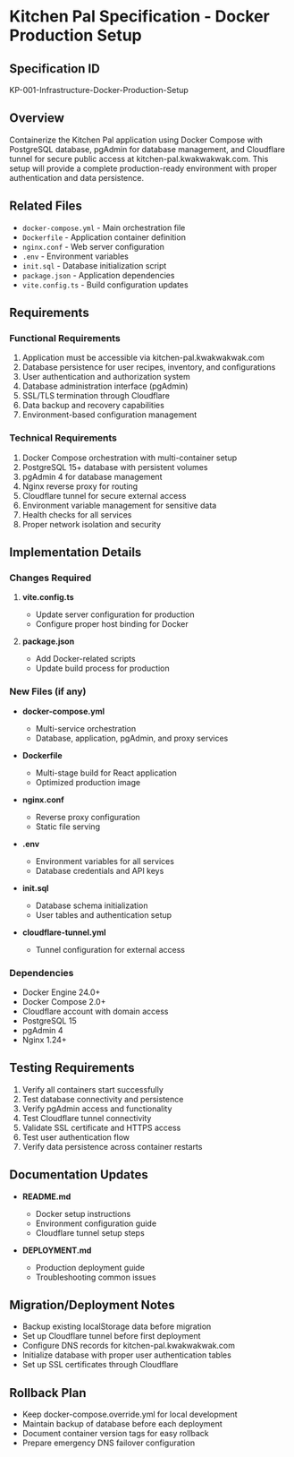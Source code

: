 # Kitchen Pal Specification - Docker Production Setup

## Specification ID
KP-001-Infrastructure-Docker-Production-Setup

## Overview
Containerize the Kitchen Pal application using Docker Compose with PostgreSQL database, pgAdmin for database management, and Cloudflare tunnel for secure public access at kitchen-pal.kwakwakwak.com. This setup will provide a complete production-ready environment with proper authentication and data persistence.

## Related Files
- `docker-compose.yml` - Main orchestration file
- `Dockerfile` - Application container definition
- `nginx.conf` - Web server configuration
- `.env` - Environment variables
- `init.sql` - Database initialization script
- `package.json` - Application dependencies
- `vite.config.ts` - Build configuration updates

## Requirements

### Functional Requirements
1. Application must be accessible via kitchen-pal.kwakwakwak.com
2. Database persistence for user recipes, inventory, and configurations
3. User authentication and authorization system
4. Database administration interface (pgAdmin)
5. SSL/TLS termination through Cloudflare
6. Data backup and recovery capabilities
7. Environment-based configuration management

### Technical Requirements
1. Docker Compose orchestration with multi-container setup
2. PostgreSQL 15+ database with persistent volumes
3. pgAdmin 4 for database management
4. Nginx reverse proxy for routing
5. Cloudflare tunnel for secure external access
6. Environment variable management for sensitive data
7. Health checks for all services
8. Proper network isolation and security

## Implementation Details

### Changes Required
1. **vite.config.ts**
   - Update server configuration for production
   - Configure proper host binding for Docker
   
2. **package.json**
   - Add Docker-related scripts
   - Update build process for production

### New Files (if any)
- **docker-compose.yml**
  - Multi-service orchestration
  - Database, application, pgAdmin, and proxy services
  
- **Dockerfile**
  - Multi-stage build for React application
  - Optimized production image
  
- **nginx.conf**
  - Reverse proxy configuration
  - Static file serving
  
- **.env**
  - Environment variables for all services
  - Database credentials and API keys
  
- **init.sql**
  - Database schema initialization
  - User tables and authentication setup
  
- **cloudflare-tunnel.yml**
  - Tunnel configuration for external access

### Dependencies
- Docker Engine 24.0+
- Docker Compose 2.0+
- Cloudflare account with domain access
- PostgreSQL 15
- pgAdmin 4
- Nginx 1.24+

## Testing Requirements
1. Verify all containers start successfully
2. Test database connectivity and persistence
3. Verify pgAdmin access and functionality
4. Test Cloudflare tunnel connectivity
5. Validate SSL certificate and HTTPS access
6. Test user authentication flow
7. Verify data persistence across container restarts

## Documentation Updates
- **README.md**
  - Docker setup instructions
  - Environment configuration guide
  - Cloudflare tunnel setup steps
  
- **DEPLOYMENT.md**
  - Production deployment guide
  - Troubleshooting common issues

## Migration/Deployment Notes
- Backup existing localStorage data before migration
- Set up Cloudflare tunnel before first deployment
- Configure DNS records for kitchen-pal.kwakwakwak.com
- Initialize database with proper user authentication tables
- Set up SSL certificates through Cloudflare

## Rollback Plan
- Keep docker-compose.override.yml for local development
- Maintain backup of database before each deployment
- Document container version tags for easy rollback
- Prepare emergency DNS failover configuration 